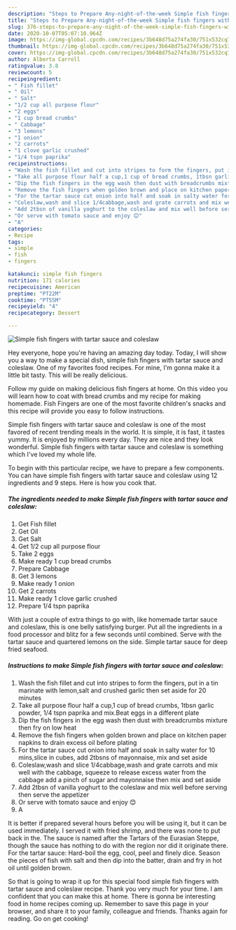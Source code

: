 ```yaml
---
description: "Steps to Prepare Any-night-of-the-week Simple fish fingers with tartar sauce and coleslaw"
title: "Steps to Prepare Any-night-of-the-week Simple fish fingers with tartar sauce and coleslaw"
slug: 376-steps-to-prepare-any-night-of-the-week-simple-fish-fingers-with-tartar-sauce-and-coleslaw
date: 2020-10-07T05:07:10.964Z
image: https://img-global.cpcdn.com/recipes/3b648d75a274fa30/751x532cq70/simple-fish-fingers-with-tartar-sauce-and-coleslaw-recipe-main-photo.jpg
thumbnail: https://img-global.cpcdn.com/recipes/3b648d75a274fa30/751x532cq70/simple-fish-fingers-with-tartar-sauce-and-coleslaw-recipe-main-photo.jpg
cover: https://img-global.cpcdn.com/recipes/3b648d75a274fa30/751x532cq70/simple-fish-fingers-with-tartar-sauce-and-coleslaw-recipe-main-photo.jpg
author: Alberta Carroll
ratingvalue: 3.8
reviewcount: 5
recipeingredient:
- " Fish fillet"
- " Oil"
- " Salt"
- "1/2 cup all purpose flour"
- "2 eggs"
- "1 cup bread crumbs"
- " Cabbage"
- "3 lemons"
- "1 onion"
- "2 carrots"
- "1 clove garlic crushed"
- "1/4 tspn paprika"
recipeinstructions:
- "Wash the fish fillet and cut into stripes to form the fingers, put in a tin marinate with lemon,salt and crushed garlic then set aside for 20 minutes"
- "Take all purpose flour half a cup,1 cup of bread crumbs, 1tbsn garlic powder, 1/4 tspn paprika and mix.Beat eggs in a different plate"
- "Dip the fish fingers in the egg wash then dust with breadcrumbs mixture then fry on low heat"
- "Remove the fish fingers when golden brown and place on kitchen paper napkins to drain excess oil before plating"
- "For the tartar sauce cut onion into half and soak in salty water for 10 mins,slice in cubes, add 2tbsns of mayonnaise, mix and set aside"
- "Coleslaw,wash and slice 1/4cabbage,wash and grate carrots and mix well with the cabbage, squeeze to release excess water from the cabbage add a pinch of sugar and mayonnaise then mix and set aside"
- "Add 2tbsn of vanilla yoghurt to the coleslaw and mix well before serving then serve the appetizer"
- "Or serve with tomato sauce and enjoy 😊"
- "A"
categories:
- Recipe
tags:
- simple
- fish
- fingers

katakunci: simple fish fingers 
nutrition: 171 calories
recipecuisine: American
preptime: "PT22M"
cooktime: "PT55M"
recipeyield: "4"
recipecategory: Dessert

---
```



![Simple fish fingers with tartar sauce and coleslaw](https://img-global.cpcdn.com/recipes/3b648d75a274fa30/751x532cq70/simple-fish-fingers-with-tartar-sauce-and-coleslaw-recipe-main-photo.jpg)

Hey everyone, hope you're having an amazing day today. Today, I will show you a way to make a special dish, simple fish fingers with tartar sauce and coleslaw. One of my favorites food recipes. For mine, I'm gonna make it a little bit tasty. This will be really delicious.

Follow my guide on making delicious fish fingers at home. On this video you will learn how to coat with bread crumbs and my recipe for making homemade. Fish Fingers are one of the most favorite children&#39;s snacks and this recipe will provide you easy to follow instructions.

Simple fish fingers with tartar sauce and coleslaw is one of the most favored of recent trending meals in the world. It is simple, it is fast, it tastes yummy. It is enjoyed by millions every day. They are nice and they look wonderful. Simple fish fingers with tartar sauce and coleslaw is something which I've loved my whole life.


To begin with this particular recipe, we have to prepare a few components. You can have simple fish fingers with tartar sauce and coleslaw using 12 ingredients and 9 steps. Here is how you cook that.

<!--inarticleads1-->

##### The ingredients needed to make Simple fish fingers with tartar sauce and coleslaw:

1. Get  Fish fillet
1. Get  Oil
1. Get  Salt
1. Get 1/2 cup all purpose flour
1. Take 2 eggs
1. Make ready 1 cup bread crumbs
1. Prepare  Cabbage
1. Get 3 lemons
1. Make ready 1 onion
1. Get 2 carrots
1. Make ready 1 clove garlic crushed
1. Prepare 1/4 tspn paprika


With just a couple of extra things to go with, like homemade tartar sauce and coleslaw, this is one belly satisfying burger. Put all the ingredients in a food processor and blitz for a few seconds until combined. Serve with the tartar sauce and quartered lemons on the side. Simple tartar sauce for deep fried seafood. 

<!--inarticleads2-->

##### Instructions to make Simple fish fingers with tartar sauce and coleslaw:

1. Wash the fish fillet and cut into stripes to form the fingers, put in a tin marinate with lemon,salt and crushed garlic then set aside for 20 minutes
1. Take all purpose flour half a cup,1 cup of bread crumbs, 1tbsn garlic powder, 1/4 tspn paprika and mix.Beat eggs in a different plate
1. Dip the fish fingers in the egg wash then dust with breadcrumbs mixture then fry on low heat
1. Remove the fish fingers when golden brown and place on kitchen paper napkins to drain excess oil before plating
1. For the tartar sauce cut onion into half and soak in salty water for 10 mins,slice in cubes, add 2tbsns of mayonnaise, mix and set aside
1. Coleslaw,wash and slice 1/4cabbage,wash and grate carrots and mix well with the cabbage, squeeze to release excess water from the cabbage add a pinch of sugar and mayonnaise then mix and set aside
1. Add 2tbsn of vanilla yoghurt to the coleslaw and mix well before serving then serve the appetizer
1. Or serve with tomato sauce and enjoy 😊
1. A


It is better if prepared several hours before you will be using it, but it can be used immediately. I served it with fried shrimp, and there was none to put back in the. The sauce is named after the Tartars of the Eurasian Steppe, though the sauce has nothing to do with the region nor did it originate there. For the tartar sauce: Hard-boil the egg, cool, peel and finely dice. Season the pieces of fish with salt and then dip into the batter, drain and fry in hot oil until golden brown. 

So that is going to wrap it up for this special food simple fish fingers with tartar sauce and coleslaw recipe. Thank you very much for your time. I am confident that you can make this at home. There is gonna be interesting food in home recipes coming up. Remember to save this page in your browser, and share it to your family, colleague and friends. Thanks again for reading. Go on get cooking!
